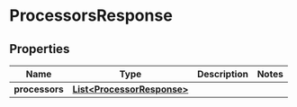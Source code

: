 

# ProcessorsResponse


## Properties

| Name | Type | Description | Notes |
|------------ | ------------- | ------------- | -------------|
|**processors** | [**List&lt;ProcessorResponse&gt;**](ProcessorResponse.md) |  |  |



